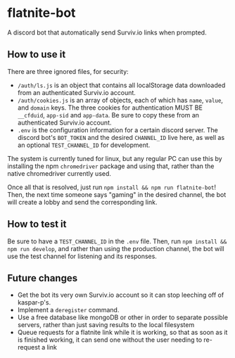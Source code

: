# flatnite-bot

A discord bot that automatically send Surviv.io links when prompted.

## How to use it

There are three ignored files, for security:

- `/auth/ls.js` is an object that contains all localStorage data downloaded from an authenticated Surviv.io account.
- `/auth/cookies.js` is an array of objects, each of which has `name`, `value`, and `domain` keys. The three cookies for authentication MUST BE `__cfduid`, `app-sid` and `app-data`. Be sure to copy these from an authenticated Surviv.io account.
- `.env` is the configuration information for a certain discord server. The discord bot's `BOT_TOKEN` and the desired `CHANNEL_ID` live here, as well as an optional `TEST_CHANNEL_ID` for development.

The system is currently tuned for linux, but any regular PC can use this by installing the npm `chromedriver` package and using that, rather than the native chromedriver currently used.

Once all that is resolved, just run `npm install && npm run flatnite-bot`! Then, the next time someone says "gaming" in the desired channel, the bot will create a lobby and send the corresponding link.

## How to test it

Be sure to have a `TEST_CHANNEL_ID` in the `.env` file. Then, run `npm install && npm run develop`, and rather than using the production channel, the bot will use the test channel for listening and its responses.

## Future changes

- Get the bot its very own Surviv.io account so it can stop leeching off of kaspar-p's.
- Implement a `deregister` command.
- Use a free database like mongoDB or other in order to separate possible servers, rather than just saving results to the local filesystem
- Queue requests for a flatnite link while it is working, so that as soon as it is finished working, it can send one without the user needing to re-request a link
